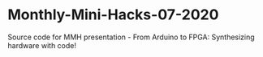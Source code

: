# Monthly-Mini-Hacks-07-2020
Source code for MMH presentation - From Arduino to FPGA: Synthesizing hardware with code!
